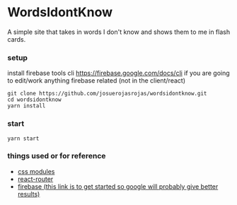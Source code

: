 # WordsIdontKnow

A simple site that takes in words I don't know and shows them to me in flash cards.

### setup

install firebase tools cli https://firebase.google.com/docs/cli if you are going to edit/work anything firebase related (not in the client/react)

```
git clone https://github.com/josuerojasrojas/wordsidontknow.git
cd wordsidontknow
yarn install
```

### start

```
yarn start
```

### things used or for reference

- [css modules](https://create-react-app.dev/docs/adding-a-css-modules-stylesheet/)
- [react-router](https://reacttraining.com/react-router/web/example/basic)
- [firebase (this link is to get started so google will probably give better results)](https://firebase.google.com/docs/web/setup)
